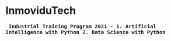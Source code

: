# InmoviduTech
**<pre>
Industrial Training Program 2021 -
    1. Artificial Intelligence with Python
    2. Data Science with Python
</pre>**
